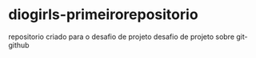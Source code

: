 # diogirls-primeirorepositorio
repositorio criado para o desafio de projeto
desafio de projeto sobre git-github
